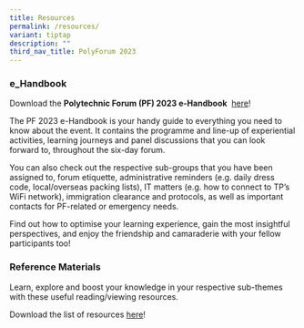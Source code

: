 ```yaml
---
title: Resources
permalink: /resources/
variant: tiptap
description: ""
third_nav_title: PolyForum 2023
---
```

<h3><strong>e_Handbook</strong></h3>
<p>Download the&nbsp;<strong>Polytechnic Forum (PF) 2023 e-Handbook</strong>&nbsp;
<a href="/files/pf%202023%20-%20e-handbook%20(updated%209%20sep).pdf" rel="noopener noreferrer nofollow" target="_blank">here</a>!</p>
<p>The&nbsp;PF 2023 e-Handbook&nbsp;is your handy guide to everything you
need to know about the event. It contains the programme and line-up of
experiential activities, learning journeys and panel discussions that you
can look forward to, throughout the six-day forum.</p>
<p>You can also check out the respective sub-groups that you have been assigned
to, forum etiquette, administrative reminders (e.g. daily dress code, local/overseas
packing lists), IT matters (e.g. how to connect to TP’s WiFi network),
immigration clearance and protocols, as well as important contacts for
PF-related or emergency needs.</p>
<p>Find out how to optimise your learning experience, gain the most insightful
perspectives, and enjoy the friendship and camaraderie with your fellow
participants too!</p>
<p></p>
<h3><strong>Reference Materials</strong></h3>
<p>Learn, explore and boost your knowledge in your respective sub-themes
with these useful reading/viewing resources.</p>
<p>Download the list of resources <a href="/files/pf%202023%20-%20resources%20(final).pdf" rel="noopener noreferrer nofollow" target="_blank">here</a>!</p>